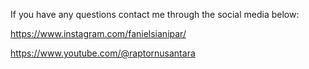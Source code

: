 If you have any questions contact me through the social media below:

https://www.instagram.com/fanielsianipar/

https://www.youtube.com/@raptornusantara
